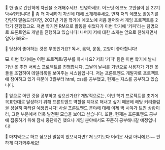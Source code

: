 👋 한 줄로 간단하게 자신을 소개해주세요.
안녕하세요. 어느덧 에코노 고인물이 된 22기 박수현입니다!
🔎 좀 더 자세하기 자신에 대해 소개해주세요.
먼저 저의 에코노 활동기를 간단히 말씀드리자면, 2021년 가을 학기에 에코노에 처음 들어와서 게임 프로젝트를 2학기 진행했고요. 저번 학기엔 RM으로 활동을 쉬었다가 이번 학기에 ‘키피’라는 팀명으로 프론트엔드 개발을 진행하고 있습니다! 나머지 저에 대한 소개는 앞으로 친해지면서 알아가봐요~

💌 당신이 좋아하는 것은 무엇인가요?
독서, 음악, 운동, 고양이 좋아합니다!

💻 이번 학기에는 어떤 프로젝트/공부를 하시나요?
저희 ‘키피’ 팀은 이번 학기에 날씨 기반 옷 추천 서비스 프로젝트를 진행합니다. 그날의 날씨를 기반으로 사용자가 가진 옷들을 조합하여 데일리룩을 보여주는 시스템입니다. 저는 프론트엔드 개발자로 프로젝트에 참여하고 있기 때문에 3월부터 html, css를 공부했고, 현재는 자스를 공부하고 있습니다.

👣 앞으로 어떤 것을 공부하고 싶으신가요?
개발적으로는, 이번 학기 프로젝트를 초기에 목표한대로 달성하기 위해 프론트엔드 역할을 제대로 해내고 싶기 때문에 해당 커리큘럼을 성실히 따라갈 예정입니다! 사실 프론트엔드 분야에 대해 이제 막 시야가 트인 상황이라, 그런 부분에서 더욱 발전된 모습을 보이고 싶습니다. 또한, 현재는 프론트엔드 공부에 집중하기 위해 잠시 중단하긴 했으나 게임 분야에서도 꾸준히 공부해나갈 예정입니다!

💙 마지막으로 하고 싶으신 말씀이 있으시다면?
저 보기보다 어려운 사람 아니에요~~ 편하게 다가와주세요!